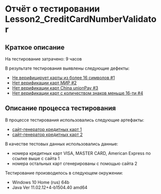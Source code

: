 # Отчёт о тестировании Lesson2_CreditCardNumberValidator

## Краткое описание
 
На тестирование затрачено: 9 часов

В результате тестирования выявлены следующие дефекты:
* [Не верифицирует карты из более 16 символов #1](<https://github.com/ElenaMughi/Lesson2_CreditCardNumberValidator/issues/1#issue-1048816542>)
* [Нет верификации карт МИР #2](<https://github.com/ElenaMughi/Lesson2_CreditCardNumberValidator/issues/2#issue-1048914863>)
* [Нет верификации карт China unionPay #3](<https://github.com/ElenaMughi/Lesson2_CreditCardNumberValidator/issues/3#issue-1048919902>)
* [Нет верификации карт с количеством знаков меньше 16-ти #4](<https://github.com/ElenaMughi/Lesson2_CreditCardNumberValidator/issues/4#issue-1048942042>)

## Описание процесса тестирования

В процессе тестирования использовались следующие артефакты:
* [сайт-генератор кредитных карт 1](https://www.freeformatter.com/credit-card-number-generator-validator.html)
* [сайт-генератор кредитных карт 2](https://ccard-generator.com/)

В качестве тестовых данных использовались данные:
* номера кредитных карт VISA, MASTER CARD, American Express по ссылке выше c сайта 1
* номера остальных карт сгенерированы с помощью сайта 2

Тестирование производилось в следующем окружении:
* Windows 10 Home (rus) 64b
* Java Ver 11.02.12+4-b1504.40 amd64
